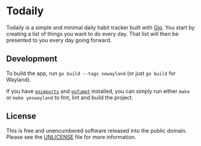 # Todaily

Todaily is a simple and minimal daily habit tracker built with
[Gio](https://gioui.org/). You start by creating a list of things you want to
do every day. That list will then be presented to you every day going forward.

## Development

To build the app, run `go build --tags nowayland` (or just `go build` for Wayland).

If you have [`goimports`](https://pkg.go.dev/golang.org/x/tools/cmd/goimports)
and [`gofumpt`](https://github.com/mvdan/gofumpt) installed, you can simply run
either `make` or `make yeswayland` to fmt, lint and build the project.

## License

This is free and unencumbered software released into the public domain. Please
see the [UNLICENSE](./UNLICENSE) file for more information.

